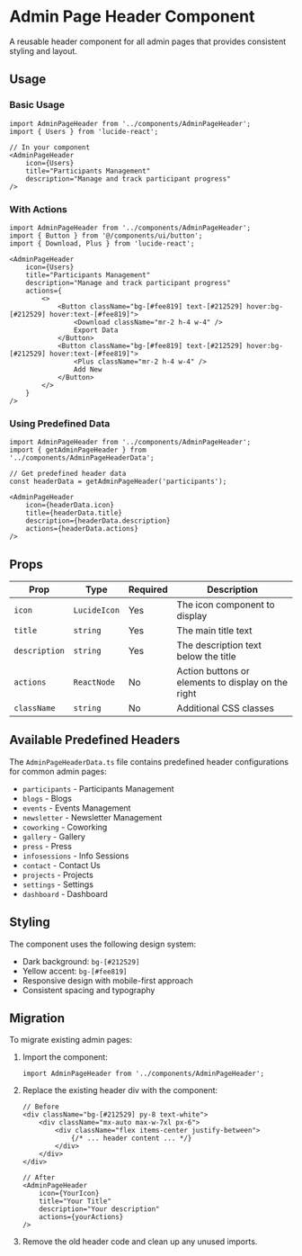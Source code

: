 # Admin Page Header Component

A reusable header component for all admin pages that provides consistent styling and layout.

## Usage

### Basic Usage

```tsx
import AdminPageHeader from '../components/AdminPageHeader';
import { Users } from 'lucide-react';

// In your component
<AdminPageHeader
    icon={Users}
    title="Participants Management"
    description="Manage and track participant progress"
/>
```

### With Actions

```tsx
import AdminPageHeader from '../components/AdminPageHeader';
import { Button } from '@/components/ui/button';
import { Download, Plus } from 'lucide-react';

<AdminPageHeader
    icon={Users}
    title="Participants Management"
    description="Manage and track participant progress"
    actions={
        <>
            <Button className="bg-[#fee819] text-[#212529] hover:bg-[#212529] hover:text-[#fee819]">
                <Download className="mr-2 h-4 w-4" />
                Export Data
            </Button>
            <Button className="bg-[#fee819] text-[#212529] hover:bg-[#212529] hover:text-[#fee819]">
                <Plus className="mr-2 h-4 w-4" />
                Add New
            </Button>
        </>
    }
/>
```

### Using Predefined Data

```tsx
import AdminPageHeader from '../components/AdminPageHeader';
import { getAdminPageHeader } from '../components/AdminPageHeaderData';

// Get predefined header data
const headerData = getAdminPageHeader('participants');

<AdminPageHeader
    icon={headerData.icon}
    title={headerData.title}
    description={headerData.description}
    actions={headerData.actions}
/>
```

## Props

| Prop | Type | Required | Description |
|------|------|----------|-------------|
| `icon` | `LucideIcon` | Yes | The icon component to display |
| `title` | `string` | Yes | The main title text |
| `description` | `string` | Yes | The description text below the title |
| `actions` | `ReactNode` | No | Action buttons or elements to display on the right |
| `className` | `string` | No | Additional CSS classes |

## Available Predefined Headers

The `AdminPageHeaderData.ts` file contains predefined header configurations for common admin pages:

- `participants` - Participants Management
- `blogs` - Blogs
- `events` - Events Management
- `newsletter` - Newsletter Management
- `coworking` - Coworking
- `gallery` - Gallery
- `press` - Press
- `infosessions` - Info Sessions
- `contact` - Contact Us
- `projects` - Projects
- `settings` - Settings
- `dashboard` - Dashboard

## Styling

The component uses the following design system:
- Dark background: `bg-[#212529]`
- Yellow accent: `bg-[#fee819]`
- Responsive design with mobile-first approach
- Consistent spacing and typography

## Migration

To migrate existing admin pages:

1. Import the component:
   ```tsx
   import AdminPageHeader from '../components/AdminPageHeader';
   ```

2. Replace the existing header div with the component:
   ```tsx
   // Before
   <div className="bg-[#212529] py-8 text-white">
       <div className="mx-auto max-w-7xl px-6">
           <div className="flex items-center justify-between">
               {/* ... header content ... */}
           </div>
       </div>
   </div>

   // After
   <AdminPageHeader
       icon={YourIcon}
       title="Your Title"
       description="Your description"
       actions={yourActions}
   />
   ```

3. Remove the old header code and clean up any unused imports.

